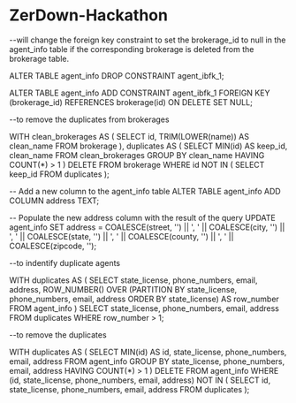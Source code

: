 # ZerDown-Hackathon

--will change the foreign key constraint to set the brokerage_id to null in the agent_info table if the corresponding brokerage is deleted from the brokerage table.

ALTER TABLE agent_info
DROP CONSTRAINT agent_ibfk_1;

ALTER TABLE agent_info
ADD CONSTRAINT agent_ibfk_1
FOREIGN KEY (brokerage_id)
REFERENCES brokerage(id)
ON DELETE SET NULL;

--to remove the duplicates from brokerages

WITH clean_brokerages AS (
  SELECT id, TRIM(LOWER(name)) AS clean_name
  FROM brokerage
), duplicates AS (
  SELECT MIN(id) AS keep_id, clean_name
  FROM clean_brokerages
  GROUP BY clean_name
  HAVING COUNT(*) > 1
)
DELETE FROM brokerage
WHERE id NOT IN (
  SELECT keep_id
  FROM duplicates
);


-- Add a new column to the agent_info table
ALTER TABLE agent_info ADD COLUMN address TEXT;

-- Populate the new address column with the result of the query
UPDATE agent_info SET address = COALESCE(street, '') || ', ' || COALESCE(city, '') || ', ' || COALESCE(state, '') || ', ' || COALESCE(county, '') || ', ' || COALESCE(zipcode, '');

  
--to indentify duplicate agents

WITH duplicates AS (
  SELECT 
    state_license, 
    phone_numbers, 
    email, 
    address, 
    ROW_NUMBER() OVER (PARTITION BY state_license, phone_numbers, email, address ORDER BY state_license) AS row_number
  FROM 
    agent_info
)
SELECT 
  state_license, 
  phone_numbers, 
  email, 
  address
FROM 
  duplicates
WHERE 
  row_number > 1;


--to remove the duplicates

WITH duplicates AS (
  SELECT MIN(id) AS id, state_license, phone_numbers, email, address
  FROM agent_info
  GROUP BY state_license, phone_numbers, email, address
  HAVING COUNT(*) > 1
)
DELETE FROM agent_info
WHERE (id, state_license, phone_numbers, email, address) NOT IN (
  SELECT id, state_license, phone_numbers, email, address
  FROM duplicates
);
